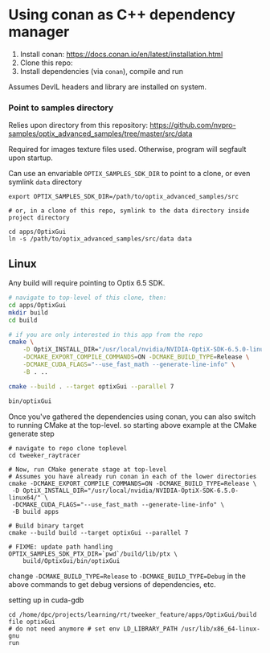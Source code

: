 Using conan as C++ dependency manager
=====================================

1.	Install conan: https://docs.conan.io/en/latest/installation.html
2.	Clone this repo:
3.	Install dependencies (via `conan`), compile and run

Assumes DevIL headers and library are installed on system.

### Point to samples directory

Relies upon directory from this repository: https://github.com/nvpro-samples/optix_advanced_samples/tree/master/src/data

Required for images texture files used. Otherwise, program will segfault upon startup.

Can use an envariable `OPTIX_SAMPLES_SDK_DIR` to point to a clone, or even symlink `data` directory

```shell
export OPTIX_SAMPLES_SDK_DIR=/path/to/optix_advanced_samples/src

# or, in a clone of this repo, symlink to the data directory inside project directory

cd apps/OptixGui
ln -s /path/to/optix_advanced_samples/src/data data
```

Linux
-----

Any build will require pointing to Optix 6.5 SDK.

```bash
# navigate to top-level of this clone, then:
cd apps/OptixGui
mkdir build
cd build

# if you are only interested in this app from the repo
cmake \
    -D OptiX_INSTALL_DIR="/usr/local/nvidia/NVIDIA-OptiX-SDK-6.5.0-linux64/" \
    -DCMAKE_EXPORT_COMPILE_COMMANDS=ON -DCMAKE_BUILD_TYPE=Release \
    -DCMAKE_CUDA_FLAGS="--use_fast_math --generate-line-info" \
    -B . ..

cmake --build . --target optixGui --parallel 7

bin/optixGui
```

Once you've gathered the dependencies using conan, you can also switch to running CMake at the top-level. so starting above example at the CMake generate step

```shell
# navigate to repo clone toplevel
cd tweeker_raytracer

# Now, run CMake generate stage at top-level
# Assumes you have already run conan in each of the lower directories
cmake -DCMAKE_EXPORT_COMPILE_COMMANDS=ON -DCMAKE_BUILD_TYPE=Release \
 -D OptiX_INSTALL_DIR="/usr/local/nvidia/NVIDIA-OptiX-SDK-6.5.0-linux64/" \
 -DCMAKE_CUDA_FLAGS="--use_fast_math --generate-line-info" \
 -B build apps

# Build binary target
cmake --build build --target optixGui --parallel 7

# FIXME: update path handling
OPTIX_SAMPLES_SDK_PTX_DIR=`pwd`/build/lib/ptx \
    build/OptixGui/bin/optixGui

```

change `-DCMAKE_BUILD_TYPE=Release` to `-DCMAKE_BUILD_TYPE=Debug` in the above commands to get debug versions of dependencies, etc.

<!-- ### Debug build -->

<!-- ``` -->

<!-- # in case you have not run it yet -->

<!-- conan install .. -s build_type=Debug -->

<!-- # run generate -->

<!-- # if you are only interested in this app from the repo -->

<!-- cmake \ -->

<!--     -D OptiX_INSTALL_DIR="/usr/local/nvidia/NVIDIA-OptiX-SDK-6.5.0-linux64/" \ -->

<!--     -DCMAKE_EXPORT_COMPILE_COMMANDS=ON -DCMAKE_BUILD_TYPE=Debug \ -->

<!--     -DCMAKE_CUDA_FLAGS="--use_fast_math --generate-line-info" \ -->

<!--     -B . .. -->

<!-- cmake --build . --target optixGui --parallel 7 -->

<!-- ./optixGui -->

<!-- ``` -->

setting up in cuda-gdb

```shell
cd /home/dpc/projects/learning/rt/tweeker_feature/apps/OptixGui/build
file optixGui
# do not need anymore # set env LD_LIBRARY_PATH /usr/lib/x86_64-linux-gnu
run
```
